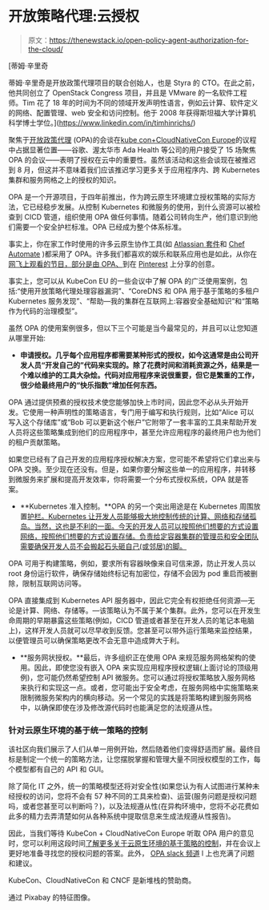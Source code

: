 # 开放策略代理:云授权

> 原文：<https://thenewstack.io/open-policy-agent-authorization-for-the-cloud/>

[](https://www.linkedin.com/in/timhinrichs/)

 [蒂姆·辛里奇

蒂姆·辛里奇是开放政策代理项目的联合创始人，也是 Styra 的 CTO。在此之前，他共同创立了 OpenStack Congress 项目，并且是 VMware 的一名软件工程师。Tim 花了 18 年的时间为不同的领域开发声明性语言，例如云计算、软件定义的网络、配置管理、web 安全和访问控制。他于 2008 年获得斯坦福大学计算机科学博士学位。](https://www.linkedin.com/in/timhinrichs/) [](https://www.linkedin.com/in/timhinrichs/)

聚焦于[开放政策代理](https://www.openpolicyagent.org/) (OPA)的会谈在[kube con+CloudNativeCon Europe](https://events.linuxfoundation.org/kubecon-cloudnativecon-europe/)的议程中占据显著位置——谷歌、渥太华市 Ada Health 等公司的用户接受了 15 场聚焦 OPA 的会议——表明了授权在云中的重要性。虽然该活动和这些会谈现在被推迟到 8 月，但这并不意味着我们应该推迟学习更多关于应用程序内、跨 Kubernetes 集群和服务网格之上的授权的知识。

OPA 是一个开源项目，于四年前推出，作为跨云原生环境建立授权策略的实际方法，它已经稳步发展。从控制 Kubernetes 和微服务的使用，到什么资源可以被检查到 CICD 管道，组织使用 OPA 做任何事情。随着公司转向生产，他们意识到他们需要一个安全护栏标准。OPA 已经成为整个体系标准。

事实上，你在家工作时使用的许多云原生协作工具(如 [Atlassian 套件](https://www.youtube.com/watch?v=nvRTO8xjmrg&amp;index=2)和 [Chef Automate](https://www.youtube.com/watch?v=jrrW855xL3s) )都采用了 OPA。许多我们都喜欢的娱乐和联系应用也是如此，从你在[网飞上观看的节目，部分是由 OPA、](https://www.youtube.com/watch?v=R6tUNpRpdnY)到在 [Pinterest](https://www.youtube.com/watch?v=LhgxFICWsA8) 上分享的创意。

事实上，您可以从 KubeCon EU 的一些会议中了解 OPA 的广泛使用案例，包括:“使用开放策略代理处理容器漏洞”、“CoreDNS 和 OPA 用于基于策略的多租户 Kubernetes 服务发现”、“帮助—我的集群在互联网上:容器安全基础知识”和“策略作为代码的治理模型”。

虽然 OPA 的使用案例很多，但以下三个可能是当今最常见的，并且可以让您知道从哪里开始:

*   **申请授权。几乎每个应用程序都需要某种形式的授权，如今这通常是由公司开发人员“开发自己的”代码来实现的。除了花费时间和消耗资源之外，结果是一个难以维护的工具大杂烩。代码对应用程序来说很重要，但它是繁重的工作，很少给最终用户的“快乐指数”增加任何东西。**

OPA 通过提供预煮的授权技术使您能够加快上市时间，因此您不必从头开始开发。它使用一种声明性的策略语言，专门用于编写和执行规则，比如“Alice 可以写入这个存储库”或“Bob 可以更新这个帐户”它附带了一套丰富的工具来帮助开发人员将这些策略集成到他们的应用程序中，甚至允许应用程序的最终用户也为他们的租户贡献策略。

如果您已经有了自己开发的应用程序授权解决方案，您可能不希望将它们拿出来与 OPA 交换。至少现在还没有。但是，如果你要分解这些单一的应用程序，并转移到微服务来扩展和提高开发效率，你将需要一个分布式授权系统，OPA 就是答案。

*   **Kubernetes 准入控制。**OPA 的另一个突出用途是在 Kubernetes 周围放置[护栏。Kubernetes 让开发人员能够极大地控制传统的计算、网络和存储孤岛。当然，这也是不利的一面。今天的开发人员可以按照他们想要的方式设置网络，按照他们想要的方式设置存储。负责给定容器集群的管理员和安全团队需要确保开发人员不会搬起石头砸自己(或邻居)的脚。](https://blog.styra.com/blog/kubernetes-security-at-rsa-the-time-is-now)

OPA 可用于构建策略，例如，要求所有容器映像来自可信来源，防止开发人员以 root 身份运行软件，确保存储始终标记有加密位，存储不会因为 pod 重启而被删除，限制互联网访问等。

OPA 直接集成到 Kubernetes API 服务器中，因此它完全有权拒绝任何资源—无论是计算、网络、存储等。—该策略认为不属于某个集群。此外，您可以在开发生命周期的早期暴露这些策略(例如，CICD 管道或者甚至在开发人员的笔记本电脑上)，这样开发人员就可以尽早收到反馈。您甚至可以带外运行策略来监控结果，以便管理员可以确保策略更改不会无意中造成弊大于利。

*   **服务网状授权。**最后，许多组织正在使用 OPA 来规范服务网格架构的使用。因此，即使您没有嵌入 OPA 来实现应用程序授权逻辑(上面讨论的顶级用例)，您可能仍然希望控制 API 微服务。您可以通过将授权策略放入服务网格来执行和实现这一点。或者，您可能出于安全考虑，在服务网格中实施策略来限制微服务架构内的横向移动。另一个常见的实践是将策略构建到服务网格中，以确保即使在涉及修改源代码时也能满足您的法规遵从性。

### 针对云原生环境的基于统一策略的控制

该社区向我们展示了人们从单一用例开始，然后随着他们变得舒适而扩展。最终目标是制定一个统一的策略方法，让您摆脱掌握和管理大量不同授权模型的工作，每个模型都有自己的 API 和 GUI。

除了简化 IT 之外，统一的策略模型还将对安全性(如果您认为有人试图进行某种未经授权的访问，您将不会有 57 种不同的工具来检查)、运营(服务问题是授权问题吗，或者您甚至可以判断吗？)，以及法规遵从性(在异构环境中，您将不必花费如此多的精力去弄清楚如何从各种系统中提取信息来生成法规遵从性报告)。

因此，当我们等待 KubeCon + CloudNativeCon Europe 听取 OPA 用户的意见时，您可以利用这段时间[了解更多关于云原生环境的基于策略的控制](https://www.styra.com/)，并在会议上更好地准备寻找您的授权问题的答案。此外， [OPA slack 频道](https://slack.openpolicyagent.org) l 上也充满了问题和建议。

KubeCon、CloudNativeCon 和 CNCF 是新堆栈的赞助商。

通过 Pixabay 的特征图像。

<svg xmlns:xlink="http://www.w3.org/1999/xlink" viewBox="0 0 68 31" version="1.1"><title>Group</title> <desc>Created with Sketch.</desc></svg>